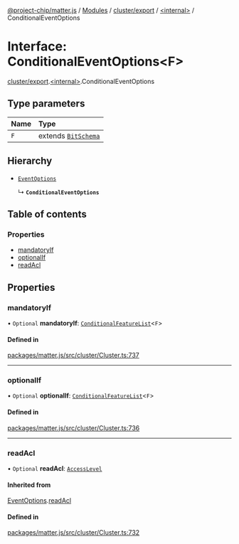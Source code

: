 [@project-chip/matter.js](../README.md) / [Modules](../modules.md) / [cluster/export](../modules/cluster_export.md) / [\<internal\>](../modules/cluster_export._internal_.md) / ConditionalEventOptions

# Interface: ConditionalEventOptions\<F\>

[cluster/export](../modules/cluster_export.md).[\<internal\>](../modules/cluster_export._internal_.md).ConditionalEventOptions

## Type parameters

| Name | Type |
| :------ | :------ |
| `F` | extends [`BitSchema`](../modules/schema_export.md#bitschema) |

## Hierarchy

- [`EventOptions`](cluster_export._internal_.EventOptions.md)

  ↳ **`ConditionalEventOptions`**

## Table of contents

### Properties

- [mandatoryIf](cluster_export._internal_.ConditionalEventOptions.md#mandatoryif)
- [optionalIf](cluster_export._internal_.ConditionalEventOptions.md#optionalif)
- [readAcl](cluster_export._internal_.ConditionalEventOptions.md#readacl)

## Properties

### mandatoryIf

• `Optional` **mandatoryIf**: [`ConditionalFeatureList`](../modules/cluster_export.md#conditionalfeaturelist)\<`F`\>

#### Defined in

[packages/matter.js/src/cluster/Cluster.ts:737](https://github.com/project-chip/matter.js/blob/3adaded6/packages/matter.js/src/cluster/Cluster.ts#L737)

___

### optionalIf

• `Optional` **optionalIf**: [`ConditionalFeatureList`](../modules/cluster_export.md#conditionalfeaturelist)\<`F`\>

#### Defined in

[packages/matter.js/src/cluster/Cluster.ts:736](https://github.com/project-chip/matter.js/blob/3adaded6/packages/matter.js/src/cluster/Cluster.ts#L736)

___

### readAcl

• `Optional` **readAcl**: [`AccessLevel`](../enums/cluster_export.AccessLevel.md)

#### Inherited from

[EventOptions](cluster_export._internal_.EventOptions.md).[readAcl](cluster_export._internal_.EventOptions.md#readacl)

#### Defined in

[packages/matter.js/src/cluster/Cluster.ts:732](https://github.com/project-chip/matter.js/blob/3adaded6/packages/matter.js/src/cluster/Cluster.ts#L732)
